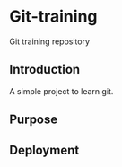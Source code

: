 # Git-training
Git training repository

## Introduction
A simple project to learn git.

## Purpose

## Deployment